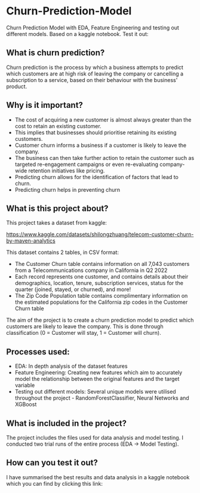 # Churn-Prediction-Model
Churn Prediction Model with EDA, Feature Engineering and testing out different models. Based on a kaggle notebook.
Test it out: 

## What is churn prediction?

Churn prediction is the process by which a business attempts to predict which customers are at high risk of leaving the company or cancelling a subscription to a service, based on their behaviour with the business' product.

## Why is it important?

- The cost of acquiring a new customer is almost always greater than the cost to retain an existing customer.
- This implies that businesses should prioritise retaining its existing customers.
- Customer churn informs a business if a customer is likely to leave the company.
- The business can then take further action to retain the customer such as targeted re-engagement campaigns or even re-evaluating company-wide retention initiatives like pricing.
- Predicting churn allows for the identification of factors that lead to churn.
- Predicting churn helps in preventing churn

## What is this project about?

This project takes a dataset from kaggle:

https://www.kaggle.com/datasets/shilongzhuang/telecom-customer-churn-by-maven-analytics

This dataset contains 2 tables, in CSV format:

- The Customer Churn table contains information on all 7,043 customers from a Telecommunications company in California in Q2 2022
- Each record represents one customer, and contains details about their demographics, location, tenure, subscription services, status for the quarter (joined, stayed, or churned), and more!
- The Zip Code Population table contains complimentary information on the estimated populations for the California zip codes in the Customer Churn table

The aim of the project is to create a churn prediction model to predict which customers are likely to leave the company. This is done through classification (0 = Customer will stay, 1 = Customer will churn).

## Processes used:

- EDA: In depth analysis of the dataset features
- Feature Engineering: Creating new features which aim to accurately model the relationship between the original features and the target variable
- Testing out different models: Several unique models were utilised throughout the project - RandomForestClassifier, Neural Networks and XGBoost

## What is included in the project?

The project includes the files used for data analysis and model testing. I conducted two trial runs of the entire process (EDA -> Model Testing).

## How can you test it out?

I have summarised the best results and data analysis in a kaggle notebook which you can find by clicking this link:
